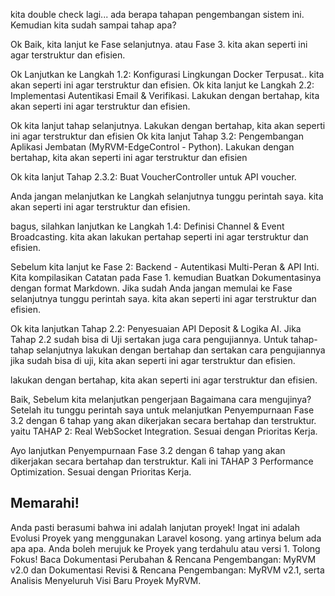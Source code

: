 kita double check lagi... ada berapa tahapan pengembangan sistem ini. Kemudian kita sudah sampai tahap apa?

Ok Baik, kita lanjut ke Fase selanjutnya. atau Fase 3. kita akan seperti ini agar terstruktur dan efisien.

Ok Lanjutkan ke Langkah 1.2: Konfigurasi Lingkungan Docker Terpusat.. kita akan seperti ini agar terstruktur dan efisien.
Ok kita lanjut ke Langkah 2.2: Implementasi Autentikasi Email & Verifikasi. Lakukan dengan bertahap, kita akan seperti ini agar terstruktur dan efisien.

Ok kita lanjut tahap selanjutnya. Lakukan dengan bertahap, kita akan seperti ini agar terstruktur dan efisien
Ok kita lanjut Tahap 3.2: Pengembangan Aplikasi Jembatan (MyRVM-EdgeControl - Python). Lakukan dengan bertahap, kita akan seperti ini agar terstruktur dan efisien

Ok kita lanjut Tahap 2.3.2: Buat VoucherController untuk API voucher.

Anda jangan melanjutkan ke Langkah selanjutnya tunggu perintah saya. kita akan seperti ini agar terstruktur dan efisien.

bagus, silahkan lanjutkan ke Langkah 1.4: Definisi Channel & Event Broadcasting. kita akan lakukan pertahap seperti ini agar terstruktur dan efisien.

Sebelum kita lanjut ke Fase 2: Backend - Autentikasi Multi-Peran & API Inti.
Kita kompilasikan Catatan pada Fase 1. kemudian Buatkan Dokumentasinya dengan format Markdown.
Jika sudah Anda jangan memulai ke Fase selanjutnya tunggu perintah saya. kita akan seperti ini agar terstruktur dan efisien.

Ok kita lanjutkan Tahap 2.2: Penyesuaian API Deposit & Logika AI. Jika Tahap 2.2 sudah bisa di Uji sertakan juga cara pengujiannya. Untuk tahap-tahap selanjutnya lakukan dengan bertahap dan sertakan cara pengujiannya jika sudah bisa di uji, kita akan seperti ini agar terstruktur dan efisien.

lakukan dengan bertahap, kita akan seperti ini agar terstruktur dan efisien.

Baik, Sebelum kita melanjutkan pengerjaan Bagaimana cara mengujinya? Setelah itu tunggu perintah saya untuk melanjutkan Penyempurnaan Fase 3.2 dengan 6 tahap yang akan dikerjakan secara bertahap dan terstruktur.
yaitu TAHAP 2: Real WebSocket Integration. Sesuai dengan Prioritas Kerja.

Ayo lanjutkan Penyempurnaan Fase 3.2 dengan 6 tahap yang akan dikerjakan secara bertahap dan terstruktur.
Kali ini TAHAP 3 Performance Optimization. Sesuai dengan Prioritas Kerja.

## Memarahi!

Anda pasti berasumi bahwa ini adalah lanjutan proyek!
Ingat ini adalah Evolusi Proyek yang menggunakan Laravel kosong. yang artinya belum ada apa apa.
Anda boleh merujuk ke Proyek yang terdahulu atau versi 1.
Tolong Fokus! Baca Dokumentasi Perubahan & Rencana Pengembangan: MyRVM v2.0 dan Dokumentasi Revisi & Rencana Pengembangan: MyRVM v2.1, serta Analisis Menyeluruh Visi Baru Proyek MyRVM.
